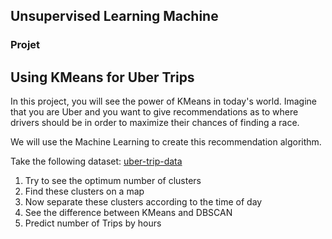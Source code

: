 ## Unsupervised Learning Machine

### Projet


## Using KMeans for Uber Trips

In this project, you will see the power of KMeans in today's world. Imagine that you are Uber and you want to give recommendations as to where drivers should be in order to maximize their chances of finding a race.

We will use the Machine Learning to create this recommendation algorithm.

Take the following dataset: [uber-trip-data](https://github.com/fivethirtyeight/uber-tlc-foil-response/tree/master/uber-trip-data)

 1. Try to see the optimum number of clusters
 2. Find these clusters on a map
 3. Now separate these clusters according to the time of day
 4. See the difference between KMeans and DBSCAN
 5. Predict number of Trips by hours 
